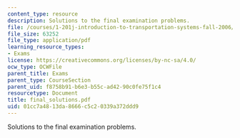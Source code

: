 ```yaml
---
content_type: resource
description: Solutions to the final examination problems.
file: /courses/1-201j-introduction-to-transportation-systems-fall-2006/01cc7a4813da8666c5c20339a372ddd9_final_solutions.pdf
file_size: 63252
file_type: application/pdf
learning_resource_types:
- Exams
license: https://creativecommons.org/licenses/by-nc-sa/4.0/
ocw_type: OCWFile
parent_title: Exams
parent_type: CourseSection
parent_uid: f8758b91-b6e3-b55c-ad42-90c0fe75f1c4
resourcetype: Document
title: final_solutions.pdf
uid: 01cc7a48-13da-8666-c5c2-0339a372ddd9
---
```

Solutions to the final examination problems.